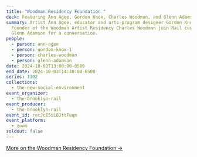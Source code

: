 ```yaml
---
title: "Woodman Residency Foundation "
deck: Featuring Ann Agee, Gordon Knox, Charles Woodman, and Glenn Adamson
summary: Artist Ann Agee, educator and arts-program designer Gordon Knox, and
  Founder of the Woodman Artist Residency Charles Woodman join Rail contributor
  Glenn Adamson for a conversation.
people:
  - person: ann-agee
  - person: gordon-knox-1
  - person: charles-woodman
  - person: glenn-adamson
date: 2024-10-03T13:00:00-0500
end_date: 2024-10-03T14:30:00-0500
series: 1102
collections:
  - the-new-social-environment
event_organizer:
  - the-brooklyn-rail
event_producer:
  - the-brooklyn-rail
event_id: recJcE5sLBJttFwqm
event_platform:
  - zoom
soldout: false
---
```

[M﻿ore on the Woodman Residency Foundation →](https://wrf-art.org/)